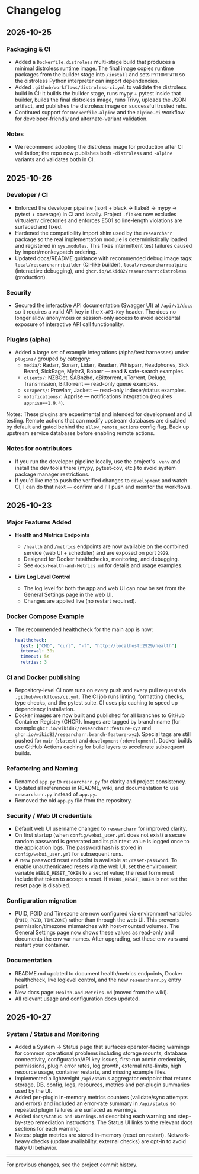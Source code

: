 # Changelog

## 2025-10-25

### Packaging & CI

- Added a `Dockerfile.distroless` multi-stage build that produces a minimal distroless runtime image. The final image copies runtime packages from the builder stage into `/install` and sets `PYTHONPATH` so the distroless Python interpreter can import dependencies.
- Added `.github/workflows/distroless-ci.yml` to validate the distroless build in CI: it builds the builder stage, runs mypy + pytest inside that builder, builds the final distroless image, runs Trivy, uploads the JSON artifact, and publishes the distroless image on successful trusted refs.
- Continued support for `Dockerfile.alpine` and the `alpine-ci` workflow for developer-friendly and alternate-variant validation.

### Notes

- We recommend adopting the distroless image for production after CI validation; the repo now publishes both `-distroless` and `-alpine` variants and validates both in CI.

## 2025-10-26

### Developer / CI

- Enforced the developer pipeline (isort + black → flake8 → mypy → pytest + coverage) in CI and locally. Project `.flake8` now excludes virtualenv directories and enforces E501 so line-length violations are surfaced and fixed.
- Hardened the compatibility import shim used by the `researcharr` package so the real implementation module is deterministically loaded and registered in `sys.modules`. This fixes intermittent test failures caused by import/monkeypatch ordering.
- Updated docs/README guidance with recommended debug image tags: `local/researcharr:builder` (CI-like builder), `local/researcharr:alpine` (interactive debugging), and `ghcr.io/wikid82/researcharr:distroless` (production).

### Security

- Secured the interactive API documentation (Swagger UI) at `/api/v1/docs` so it requires a valid API key in the `X-API-Key` header. The docs no longer allow anonymous or session-only access to avoid accidental exposure of interactive API call functionality.

### Plugins (alpha)

- Added a large set of example integrations (alpha/test harnesses) under `plugins/` grouped by category:
  - `media/`: Radarr, Sonarr, Lidarr, Readarr, Whisparr, Headphones, Sick Beard, SickRage, Mylar3, Bobarr — read & safe-search examples.
  - `clients/`: NZBGet, SABnzbd, qBittorrent, uTorrent, Deluge, Transmission, BitTorrent — read-only queue examples.
  - `scrapers/`: Prowlarr, Jackett — read-only indexer/status examples.
  - `notifications/`: Apprise — notifications integration (requires `apprise==1.9.4`).

Notes: These plugins are experimental and intended for development and UI testing. Remote actions that can modify upstream databases are disabled by default and gated behind the `allow_remote_actions` config flag. Back up upstream service databases before enabling remote actions.

### Notes for contributors

- If you run the developer pipeline locally, use the project's `.venv` and install the dev tools there (mypy, pytest-cov, etc.) to avoid system package manager restrictions.
- If you'd like me to push the verified changes to `development` and watch CI, I can do that next — confirm and I'll push and monitor the workflows.

## 2025-10-23

### Major Features Added

- **Health and Metrics Endpoints**
  - `/health` and `/metrics` endpoints are now available on the combined service (web UI + scheduler) and are exposed on port `2929`.
  - Designed for Docker healthchecks, monitoring, and debugging.
  - See `docs/Health-and-Metrics.md` for details and usage examples.

- **Live Log Level Control**
  - The log level for both the app and web UI can now be set from the General Settings page in the web UI.
  - Changes are applied live (no restart required).

### Docker Compose Example
- The recommended healthcheck for the main app is now:
  ```yaml
  healthcheck:
    test: ["CMD", "curl", "-f", "http://localhost:2929/health"]
    interval: 30s
    timeout: 5s
    retries: 3
  ```

### CI and Docker publishing

- Repository-level CI now runs on every push and every pull request via `.github/workflows/ci.yml`. The CI job runs linting, formatting checks, type checks, and the pytest suite. CI uses pip caching to speed up dependency installation.
- Docker images are now built and published for all branches to GitHub Container Registry (GHCR). Images are tagged by branch name (for example `ghcr.io/wikid82/researcharr:feature-xyz` and `ghcr.io/wikid82/researcharr:branch-feature-xyz`). Special tags are still pushed for `main` (`:latest`) and `development` (`:development`). Docker builds use GitHub Actions caching for build layers to accelerate subsequent builds.


### Refactoring and Naming
- Renamed `app.py` to `researcharr.py` for clarity and project consistency.
- Updated all references in README, wiki, and documentation to use `researcharr.py` instead of `app.py`.
- Removed the old `app.py` file from the repository.

### Security / Web UI credentials

- Default web UI username changed to `researcharr` for improved clarity.
- On first startup (when `config/webui_user.yml` does not exist) a secure random password is generated and its plaintext value is logged once to the application logs. The password hash is stored in `config/webui_user.yml` for subsequent runs.
- A new password reset endpoint is available at `/reset-password`. To enable unauthenticated resets via the web UI, set the environment variable `WEBUI_RESET_TOKEN` to a secret value; the reset form must include that token to accept a reset. If `WEBUI_RESET_TOKEN` is not set the reset page is disabled.

### Configuration migration

- PUID, PGID and Timezone are now configured via environment variables (`PUID`, `PGID`, `TIMEZONE`) rather than through the web UI. This prevents permission/timezone mismatches with host-mounted volumes. The General Settings page now shows these values as read-only and documents the env var names. After upgrading, set these env vars and restart your container.

### Documentation
- README.md updated to document health/metrics endpoints, Docker healthcheck, live loglevel control, and the new `researcharr.py` entry point.
- New docs page: `Health-and-Metrics.md` (moved from the wiki).
- All relevant usage and configuration docs updated.

## 2025-10-27

### System / Status and Monitoring

- Added a System → Status page that surfaces operator-facing warnings for common operational problems including storage mounts, database connectivity, configuration/API key issues, first-run admin credentials, permissions, plugin error rates, log growth, external rate-limits, high resource usage, container restarts, and missing example files.
- Implemented a lightweight `/api/status` aggregator endpoint that returns storage, DB, config, logs, resources, metrics and per-plugin summaries used by the UI.
- Added per-plugin in-memory metrics counters (validate/sync attempts and errors) and included an error-rate summary in `/api/status` so repeated plugin failures are surfaced as warnings.
- Added `docs/Status-and-Warnings.md` describing each warning and step-by-step remediation instructions. The Status UI links to the relevant docs sections for each warning.
- Notes: plugin metrics are stored in-memory (reset on restart). Network-heavy checks (update availability, external checks) are opt-in to avoid flaky UI behavior.

---

For previous changes, see the project commit history.